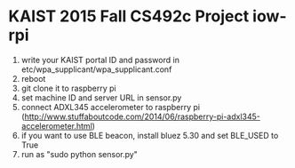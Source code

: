 # KAIST 2015 Fall CS492c Project iow-rpi

1. write your KAIST portal ID and password in etc/wpa_supplicant/wpa_supplicant.conf
2. reboot
3. git clone it to raspberry pi
4. set machine ID and server URL in sensor.py
5. connect ADXL345 accelerometer to raspberry pi
(http://www.stuffaboutcode.com/2014/06/raspberry-pi-adxl345-accelerometer.html)
6. if you want to use BLE beacon, install bluez 5.30 and set BLE_USED to True
7. run as "sudo python sensor.py"
